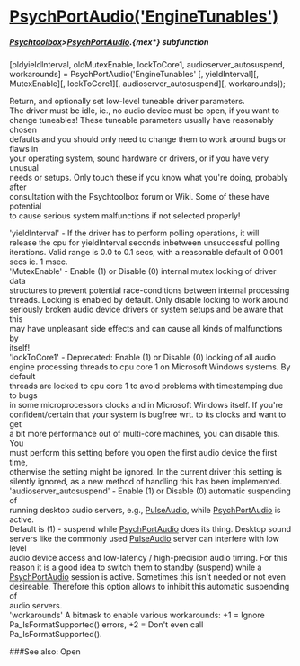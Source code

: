 # [PsychPortAudio('EngineTunables')](PsychPortAudio-EngineTunables) 
##### [Psychtoolbox](Psychtoolbox)>[PsychPortAudio](PsychPortAudio).{mex*} subfunction

[oldyieldInterval, oldMutexEnable, lockToCore1, audioserver_autosuspend, workarounds] = PsychPortAudio('EngineTunables' [, yieldInterval][, MutexEnable][, lockToCore1][, audioserver_autosuspend][, workarounds]);

Return, and optionally set low-level tuneable driver parameters.  
The driver must be idle, ie., no audio device must be open, if you want to  
change tuneables! These tuneable parameters usually have reasonably chosen  
defaults and you should only need to change them to work around bugs or flaws in  
your operating system, sound hardware or drivers, or if you have very unusual  
needs or setups. Only touch these if you know what you're doing, probably after  
consultation with the Psychtoolbox forum or Wiki. Some of these have potential  
to cause serious system malfunctions if not selected properly!  
  
'yieldInterval' - If the driver has to perform polling operations, it will  
release the cpu for yieldInterval seconds inbetween unsuccessful polling  
iterations. Valid range is 0.0 to 0.1 secs, with a reasonable default of 0.001  
secs ie. 1 msec.  
'MutexEnable' - Enable (1) or Disable (0) internal mutex locking of driver data  
structures to prevent potential race-conditions between internal processing  
threads. Locking is enabled by default. Only disable locking to work around  
seriously broken audio device drivers or system setups and be aware that this  
may have unpleasant side effects and can cause all kinds of malfunctions by  
itself!  
'lockToCore1' - Deprecated: Enable (1) or Disable (0) locking of all audio  
engine processing threads to cpu core 1 on Microsoft Windows systems. By default  
threads are locked to cpu core 1 to avoid problems with timestamping due to bugs  
in some microprocessors clocks and in Microsoft Windows itself. If you're  
confident/certain that your system is bugfree wrt. to its clocks and want to get  
a bit more performance out of multi-core machines, you can disable this. You  
must perform this setting before you open the first audio device the first time,  
otherwise the setting might be ignored. In the current driver this setting is  
silently ignored, as a new method of handling this has been implemented.  
'audioserver\_autosuspend' - Enable (1) or Disable (0) automatic suspending of  
running desktop audio servers, e.g., [PulseAudio](PulseAudio), while [PsychPortAudio](PsychPortAudio) is active.  
Default is (1) - suspend while [PsychPortAudio](PsychPortAudio) does its thing. Desktop sound  
servers like the commonly used [PulseAudio](PulseAudio) server can interfere with low level  
audio device access and low-latency / high-precision audio timing. For this  
reason it is a good idea to switch them to standby (suspend) while a  
[PsychPortAudio](PsychPortAudio) session is active. Sometimes this isn't needed or not even  
desireable. Therefore this option allows to inhibit this automatic suspending of  
audio servers.  
'workarounds' A bitmask to enable various workarounds: +1 = Ignore  
Pa\_IsFormatSupported() errors, +2 = Don't even call Pa\_IsFormatSupported().  
  


###See also:
Open 
